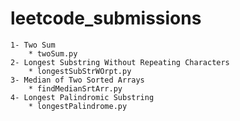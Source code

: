 # leetcode_submissions
    1- Two Sum
        * twoSum.py
    2- Longest Substring Without Repeating Characters 
        * longestSubStrWOrpt.py
    3- Median of Two Sorted Arrays
        * findMedianSrtArr.py
    4- Longest Palindromic Substring
        * longestPalindrome.py